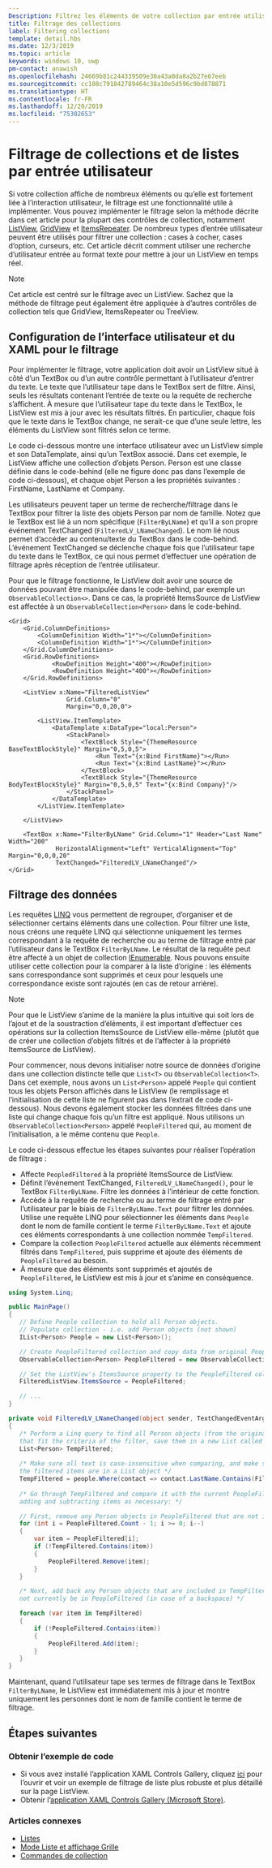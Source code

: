 ```yaml
---
Description: Filtrez les éléments de votre collection par entrée utilisateur.
title: Filtrage des collections
label: Filtering collections
template: detail.hbs
ms.date: 12/3/2019
ms.topic: article
keywords: windows 10, uwp
pm-contact: anawish
ms.openlocfilehash: 24669b81c244339509e30a43a0da8a2b27e67eeb
ms.sourcegitcommit: cc108c791842789464c38a10e5d596c9bd878871
ms.translationtype: HT
ms.contentlocale: fr-FR
ms.lasthandoff: 12/20/2019
ms.locfileid: "75302653"
---
```

# <a name="filtering-collections-and-lists-through-user-input"></a>Filtrage de collections et de listes par entrée utilisateur
Si votre collection affiche de nombreux éléments ou qu’elle est fortement liée à l’interaction utilisateur, le filtrage est une fonctionnalité utile à implémenter. Vous pouvez implémenter le filtrage selon la méthode décrite dans cet article pour la plupart des contrôles de collection, notamment [ListView](https://docs.microsoft.com/uwp/api/Windows.UI.Xaml.Controls.ListView), [GridView](https://docs.microsoft.com/uwp/api/windows.ui.xaml.controls.gridview) et [ItemsRepeater](https://docs.microsoft.com/uwp/api/microsoft.ui.xaml.controls.itemsrepeater?view=winui-2.2). De nombreux types d’entrée utilisateur peuvent être utilisés pour filtrer une collection : cases à cocher, cases d’option, curseurs, etc. Cet article décrit comment utiliser une recherche d’utilisateur entrée au format texte pour mettre à jour un ListView en temps réel. 

> [!NOTE]
> Cet article est centré sur le filtrage avec un ListView. Sachez que la méthode de filtrage peut également être appliquée à d’autres contrôles de collection tels que GridView, ItemsRepeater ou TreeView.

## <a name="setting-up-the-ui-and-xaml-for-filtering"></a>Configuration de l’interface utilisateur et du XAML pour le filtrage
Pour implémenter le filtrage, votre application doit avoir un ListView situé à côté d’un TextBox ou d’un autre contrôle permettant à l’utilisateur d’entrer du texte. Le texte que l’utilisateur tape dans le TextBox sert de filtre. Ainsi, seuls les résultats contenant l’entrée de texte ou la requête de recherche s’affichent. À mesure que l’utilisateur tape du texte dans le TextBox, le ListView est mis à jour avec les résultats filtrés. En particulier, chaque fois que le texte dans le TextBox change, ne serait-ce que d’une seule lettre, les éléments du ListView sont filtrés selon ce terme.

Le code ci-dessous montre une interface utilisateur avec un ListView simple et son DataTemplate, ainsi qu’un TextBox associé. Dans cet exemple, le ListView affiche une collection d’objets Person. Person est une classe définie dans le code-behind (elle ne figure donc pas dans l’exemple de code ci-dessous), et chaque objet Person a les propriétés suivantes : FirstName, LastName et Company.

Les utilisateurs peuvent taper un terme de recherche/filtrage dans le TextBox pour filtrer la liste des objets Person par nom de famille. Notez que le TextBox est lié à un nom spécifique (`FilterByLName`) et qu’il a son propre événement TextChanged (`FilteredLV_LNameChanged`). Le nom lié nous permet d’accéder au contenu/texte du TextBox dans le code-behind. L’événement TextChanged se déclenche chaque fois que l’utilisateur tape du texte dans le TextBox, ce qui nous permet d’effectuer une opération de filtrage après réception de l’entrée utilisateur. 

Pour que le filtrage fonctionne, le ListView doit avoir une source de données pouvant être manipulée dans le code-behind, par exemple un `ObservableCollection<>`. Dans ce cas, la propriété ItemsSource de ListView est affectée à un `ObservableCollection<Person>` dans le code-behind. 

```xaml
<Grid>
    <Grid.ColumnDefinitions>
        <ColumnDefinition Width="1*"></ColumnDefinition>
        <ColumnDefinition Width="1*"></ColumnDefinition>
    </Grid.ColumnDefinitions>
    <Grid.RowDefinitions>
            <RowDefinition Height="400"></RowDefinition>
            <RowDefinition Height="400"></RowDefinition>
    </Grid.RowDefinitions>

    <ListView x:Name="FilteredListView"
                Grid.Column="0"
                Margin="0,0,20,0">

        <ListView.ItemTemplate>
            <DataTemplate x:DataType="local:Person">
                <StackPanel>
                    <TextBlock Style="{ThemeResource BaseTextBlockStyle}" Margin="0,5,0,5">
                        <Run Text="{x:Bind FirstName}"></Run>
                        <Run Text="{x:Bind LastName}"></Run>
                    </TextBlock>
                    <TextBlock Style="{ThemeResource BodyTextBlockStyle}" Margin="0,5,0,5" Text="{x:Bind Company}"/>
                </StackPanel>
            </DataTemplate>
        </ListView.ItemTemplate>

    </ListView>

    <TextBox x:Name="FilterByLName" Grid.Column="1" Header="Last Name" Width="200"
             HorizontalAlignment="Left" VerticalAlignment="Top" Margin="0,0,0,20"
             TextChanged="FilteredLV_LNameChanged"/>
</Grid>
```
## <a name="filtering-the-data"></a>Filtrage des données
Les requêtes [LINQ](https://docs.microsoft.com/dotnet/csharp/programming-guide/concepts/linq/introduction-to-linq-queries) vous permettent de regrouper, d’organiser et de sélectionner certains éléments dans une collection. Pour filtrer une liste, nous créons une requête LINQ qui sélectionne uniquement les termes correspondant à la requête de recherche ou au terme de filtrage entré par l’utilisateur dans le TextBox `FilterByLName`. Le résultat de la requête peut être affecté à un objet de collection [IEnumerable<T>](https://docs.microsoft.com/dotnet/api/system.collections.generic.ienumerable-1). Nous pouvons ensuite utiliser cette collection pour la comparer à la liste d’origine : les éléments sans correspondance sont supprimés et ceux pour lesquels une correspondance existe sont rajoutés (en cas de retour arrière).

> [!NOTE]
> Pour que le ListView s’anime de la manière la plus intuitive qui soit lors de l’ajout et de la soustraction d’éléments, il est important d’effectuer ces opérations sur la collection ItemsSource de ListView elle-même (plutôt que de créer une collection d’objets filtrés et de l’affecter à la propriété ItemsSource de ListView).

Pour commencer, nous devons initialiser notre source de données d’origine dans une collection distincte telle que `List<T>` ou `ObservableCollection<T>`. Dans cet exemple, nous avons un `List<Person>` appelé `People` qui contient tous les objets Person affichés dans le ListView (le remplissage et l’initialisation de cette liste ne figurent pas dans l’extrait de code ci-dessous). Nous devons également stocker les données filtrées dans une liste qui change chaque fois qu’un filtre est appliqué. Nous utilisons un `ObservableCollection<Person>` appelé `PeopleFiltered` qui, au moment de l’initialisation, a le même contenu que `People`.
 
Le code ci-dessous effectue les étapes suivantes pour réaliser l’opération de filtrage :
 - Affecte `PeopledFiltered` à la propriété ItemsSource de ListView. 
 - Définit l’événement TextChanged, `FilteredLV_LNameChanged()`, pour le TextBox `FilterByLName`. Filtre les données à l’intérieur de cette fonction.
 - Accède à la requête de recherche ou au terme de filtrage entré par l’utilisateur par le biais de `FilterByLName.Text` pour filtrer les données. Utilise une requête LINQ pour sélectionner les éléments dans `People` dont le nom de famille contient le terme `FilterByLName.Text` et ajoute ces éléments correspondants à une collection nommée `TempFiltered`.
 - Compare la collection `PeopleFiltered` actuelle aux éléments récemment filtrés dans `TempFiltered`, puis supprime et ajoute des éléments de `PeopleFiltered` au besoin.
 - À mesure que des éléments sont supprimés et ajoutés de `PeopleFiltered`, le ListView est mis à jour et s’anime en conséquence.

 ```csharp
using System.Linq;

public MainPage()
{
    // Define People collection to hold all Person objects. 
    // Populate collection - i.e. add Person objects (not shown)
    IList<Person> People = new List<Person>();

    // Create PeopleFiltered collection and copy data from original People collection
    ObservableCollection<Person> PeopleFiltered = new ObservableCollection<Person>(People);

    // Set the ListView's ItemsSource property to the PeopleFiltered collection
    FilteredListView.ItemsSource = PeopleFiltered;

    // ... 
}

private void FilteredLV_LNameChanged(object sender, TextChangedEventArgs e)
{
    /* Perform a Linq query to find all Person objects (from the original People collection)
    that fit the criteria of the filter, save them in a new List called TempFiltered. */
    List<Person> TempFiltered;
    
    /* Make sure all text is case-insensitive when comparing, and make sure 
    the filtered items are in a List object */
    TempFiltered = people.Where(contact => contact.LastName.Contains(FilterByLName.Text, StringComparison.InvariantCultureIgnoreCase)).ToList();
    
    /* Go through TempFiltered and compare it with the current PeopleFiltered collection,
    adding and subtracting items as necessary: */

    // First, remove any Person objects in PeopleFiltered that are not in TempFiltered
    for (int i = PeopleFiltered.Count - 1; i >= 0; i--)
    {
        var item = PeopleFiltered[i];
        if (!TempFiltered.Contains(item))
        {
            PeopleFiltered.Remove(item);
        }
    }

    /* Next, add back any Person objects that are included in TempFiltered and may 
    not currently be in PeopleFiltered (in case of a backspace) */

    foreach (var item in TempFiltered)
    {
        if (!PeopleFiltered.Contains(item))
        {
            PeopleFiltered.Add(item);
        }
    }
}
 ```

Maintenant, quand l’utilisateur tape ses termes de filtrage dans le TextBox `FilterByLName`, le ListView est immédiatement mis à jour et montre uniquement les personnes dont le nom de famille contient le terme de filtrage.

## <a name="next-steps"></a>Étapes suivantes

### <a name="get-the-sample-code"></a>Obtenir l’exemple de code
- Si vous avez installé l’application XAML Controls Gallery</strong>, cliquez [ici](xamlcontrolsgallery:/item/ListView) pour l’ouvrir et voir un exemple de filtrage de liste plus robuste et plus détaillé sur la page ListView.
- Obtenir l’[application XAML Controls Gallery (Microsoft Store)](https://www.microsoft.com/store/productId/9MSVH128X2ZT).

### <a name="related-articles"></a>Articles connexes
- [Listes](lists.md)
- [Mode Liste et affichage Grille](listview-and-gridview.md)
- [Commandes de collection](collection-commanding.md)